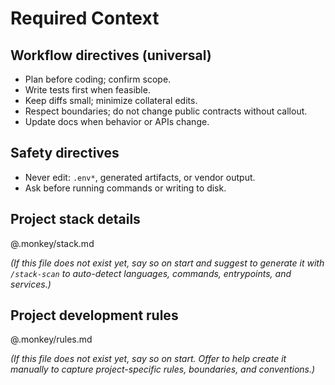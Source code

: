 # Required Context

<!-- Context Monkey v0.0.5 -->

## Workflow directives (universal)

- Plan before coding; confirm scope.
- Write tests first when feasible.
- Keep diffs small; minimize collateral edits.
- Respect boundaries; do not change public contracts without callout.
- Update docs when behavior or APIs change.

## Safety directives

- Never edit: `.env*`, generated artifacts, or vendor output.
- Ask before running commands or writing to disk.

## Project stack details

@.monkey/stack.md

_(If this file does not exist yet, say so on start and suggest to generate
it with `/stack-scan` to auto-detect languages, commands, entrypoints,
and services.)_

## Project development rules

@.monkey/rules.md

_(If this file does not exist yet, say so on start.
Offer to help create it manually to capture project-specific rules, boundaries, and conventions.)_
